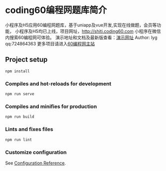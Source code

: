 # coding60编程网题库简介
小程序及H5应用60编程网题库，基于uniapp及vue开发,实现在线做题，会员等功能，
小程序及H5均已上线，项目网址，http://shiti.coding60.com
小程序在微信内搜索60编程网可体验。
演示地址和文档及最新版查看：[演示网址](http://shiti.coding60.com)
Author: lyg   qq:724864363
更多项目请进入[60编程网主站](http://www.coding60.com/)


## Project setup
```
npm install
```

### Compiles and hot-reloads for development
```
npm run serve
```

### Compiles and minifies for production
```
npm run build
```

### Lints and fixes files
```
npm run lint
```

### Customize configuration
See [Configuration Reference](https://cli.vuejs.org/config/).
